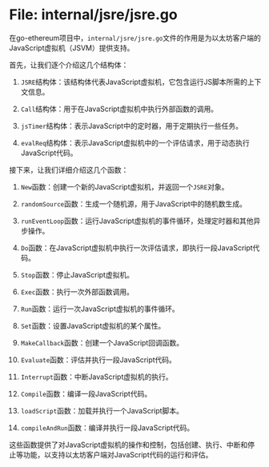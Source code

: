 # File: internal/jsre/jsre.go

在go-ethereum项目中，`internal/jsre/jsre.go`文件的作用是为以太坊客户端的JavaScript虚拟机（JSVM）提供支持。

首先，让我们逐个介绍这几个结构体：

1. `JSRE`结构体：该结构体代表JavaScript虚拟机，它包含运行JS脚本所需的上下文信息。

2. `Call`结构体：用于在JavaScript虚拟机中执行外部函数的调用。

3. `jsTimer`结构体：表示JavaScript中的定时器，用于定期执行一些任务。

4. `evalReq`结构体：表示JavaScript虚拟机中的一个评估请求，用于动态执行JavaScript代码。

接下来，让我们详细介绍这几个函数：

1. `New`函数：创建一个新的JavaScript虚拟机，并返回一个`JSRE`对象。

2. `randomSource`函数：生成一个随机源，用于JavaScript中的随机数生成。

3. `runEventLoop`函数：运行JavaScript虚拟机的事件循环，处理定时器和其他异步操作。

4. `Do`函数：在JavaScript虚拟机中执行一次评估请求，即执行一段JavaScript代码。

5. `Stop`函数：停止JavaScript虚拟机。

6. `Exec`函数：执行一次外部函数调用。

7. `Run`函数：运行一次JavaScript虚拟机的事件循环。

8. `Set`函数：设置JavaScript虚拟机的某个属性。

9. `MakeCallback`函数：创建一个JavaScript回调函数。

10. `Evaluate`函数：评估并执行一段JavaScript代码。

11. `Interrupt`函数：中断JavaScript虚拟机的执行。

12. `Compile`函数：编译一段JavaScript代码。

13. `loadScript`函数：加载并执行一个JavaScript脚本。

14. `compileAndRun`函数：编译并执行一段JavaScript代码。

这些函数提供了对JavaScript虚拟机的操作和控制，包括创建、执行、中断和停止等功能，以支持以太坊客户端对JavaScript代码的运行和评估。

